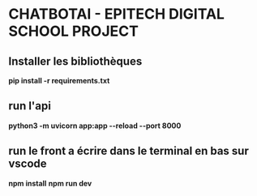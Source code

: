 # CHATBOTAI - EPITECH DIGITAL SCHOOL PROJECT

## Installer les bibliothèques
**pip install -r requirements.txt**


## run l'api
**python3 -m uvicorn app:app --reload --port 8000**

## run le front a écrire dans le terminal en bas sur vscode 
**npm install**
**npm run dev**
